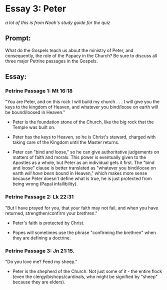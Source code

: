 # Essay 3: Peter
_a lot of this is from Noah's study
guide for the quiz_

## Prompt:
What do the Gospels teach
us about the ministry of Peter, and
consequently, the role of the Papacy in
the Church?  Be sure to discuss all
three major Petrine passages in the
Gospels. 

## Essay:

### Petrine Passage 1: Mt 16:18
"You are Peter, and on this rock I will
build my church . . . I will give you
the keys to the kingdom of Heaven, and
whatever you bind/loose on earth will be
bound/loosed in Heaven."

- Peter is the foundation stone of the
  Church, like the big rock that the
  Temple was built on.

- Peter has the keys to Heaven, so he is
  Christ's steward, charged with taking
  care of the Kingdom until the Master
  returns.

- Peter can "bind and loose," so he can
  give authoritative judgements on
  matters of faith and morals. This
  power is eventually given to the
  Apostles as a whole, but Peter as an
  individual gets it first. The "bind
  and loose" clause is better translated
  as "whatever you bind/loose on earth
  _will have been_ bound in Heaven,"
  which makes more sense because Peter
  doesn't define what is true, he is
  just protected from being wrong (Papal
  infallibility).

### Petrine Passage 2: Lk 22:31
"But I have prayed for you, that your
faith may not fail, and when you have
returned, strengthen/confirm your
brethren."

- Peter's faith is protected by Christ.

- Popes will sometimes use the phrase
  "confirming the brethren" when they
  are defining a doctrine.

### Petrine Passage 3: Jn 21:15.
"Do you love me? Feed my sheep."

- Peter is the shepherd of the Church.
  Not just some of it - the entire
  flock (even the
  clergy/bishops/cardinals, who might be
  signified by "sheep" because they are
  elders).
